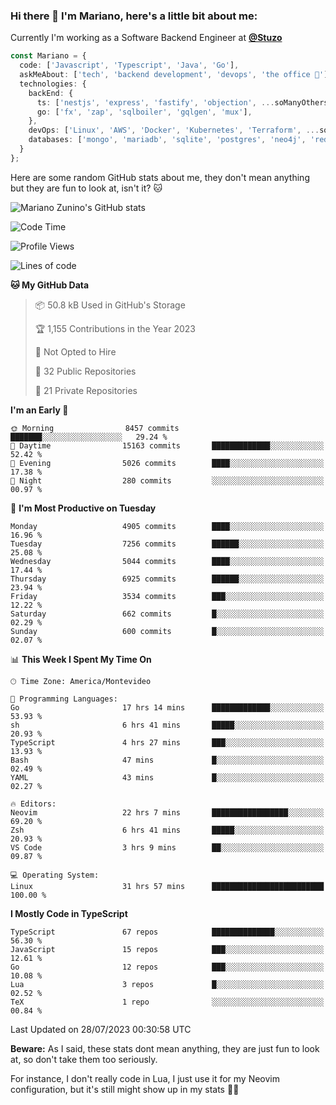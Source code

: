 ### Hi there 👋 I'm Mariano, here's a little bit about me:

Currently I'm working as a Software Backend Engineer at [**@Stuzo**](https://www.stuzo.com/)

```ts
const Mariano = {
  code: ['Javascript', 'Typescript', 'Java', 'Go'],
  askMeAbout: ['tech', 'backend development', 'devops', 'the office 💼'],
  technologies: {
    backEnd: {
      ts: ['nestjs', 'express', 'fastify', 'objection', ...soManyOthersFrameworks],
      go: ['fx', 'zap', 'sqlboiler', 'gqlgen', 'mux'],
    },
    devOps: ['Linux', 'AWS', 'Docker', 'Kubernetes', 'Terraform', ...soManyOthersTools],
    databases: ['mongo', 'mariadb', 'sqlite', 'postgres', 'neo4j', 'redis'],
  }
};
```

Here are some random GitHub stats about me, they don't mean anything but they are fun to look at, isn't it? 🐱

![Mariano Zunino's GitHub stats](https://github-readme-stats.vercel.app/api?username=marianozunino&count_private=true&show_icons=true&theme=radical)

<!--START_SECTION:waka-->
![Code Time](http://img.shields.io/badge/Code%20Time-989%20hrs%2023%20mins-blue)

![Profile Views](http://img.shields.io/badge/Profile%20Views-0-blue)

![Lines of code](https://img.shields.io/badge/From%20Hello%20World%20I%27ve%20Written-9.8%20million%20lines%20of%20code-blue)

**🐱 My GitHub Data** 

> 📦 50.8 kB Used in GitHub's Storage 
 > 
> 🏆 1,155 Contributions in the Year 2023
 > 
> 🚫 Not Opted to Hire
 > 
> 📜 32 Public Repositories 
 > 
> 🔑 21 Private Repositories 
 > 
**I'm an Early 🐤** 

```text
🌞 Morning                8457 commits        ███████░░░░░░░░░░░░░░░░░░   29.24 % 
🌆 Daytime                15163 commits       █████████████░░░░░░░░░░░░   52.42 % 
🌃 Evening                5026 commits        ████░░░░░░░░░░░░░░░░░░░░░   17.38 % 
🌙 Night                  280 commits         ░░░░░░░░░░░░░░░░░░░░░░░░░   00.97 % 
```
📅 **I'm Most Productive on Tuesday** 

```text
Monday                   4905 commits        ████░░░░░░░░░░░░░░░░░░░░░   16.96 % 
Tuesday                  7256 commits        ██████░░░░░░░░░░░░░░░░░░░   25.08 % 
Wednesday                5044 commits        ████░░░░░░░░░░░░░░░░░░░░░   17.44 % 
Thursday                 6925 commits        ██████░░░░░░░░░░░░░░░░░░░   23.94 % 
Friday                   3534 commits        ███░░░░░░░░░░░░░░░░░░░░░░   12.22 % 
Saturday                 662 commits         █░░░░░░░░░░░░░░░░░░░░░░░░   02.29 % 
Sunday                   600 commits         █░░░░░░░░░░░░░░░░░░░░░░░░   02.07 % 
```


📊 **This Week I Spent My Time On** 

```text
🕑︎ Time Zone: America/Montevideo

💬 Programming Languages: 
Go                       17 hrs 14 mins      █████████████░░░░░░░░░░░░   53.93 % 
sh                       6 hrs 41 mins       █████░░░░░░░░░░░░░░░░░░░░   20.93 % 
TypeScript               4 hrs 27 mins       ███░░░░░░░░░░░░░░░░░░░░░░   13.93 % 
Bash                     47 mins             █░░░░░░░░░░░░░░░░░░░░░░░░   02.49 % 
YAML                     43 mins             █░░░░░░░░░░░░░░░░░░░░░░░░   02.27 % 

🔥 Editors: 
Neovim                   22 hrs 7 mins       █████████████████░░░░░░░░   69.20 % 
Zsh                      6 hrs 41 mins       █████░░░░░░░░░░░░░░░░░░░░   20.93 % 
VS Code                  3 hrs 9 mins        ██░░░░░░░░░░░░░░░░░░░░░░░   09.87 % 

💻 Operating System: 
Linux                    31 hrs 57 mins      █████████████████████████   100.00 % 
```

**I Mostly Code in TypeScript** 

```text
TypeScript               67 repos            ██████████████░░░░░░░░░░░   56.30 % 
JavaScript               15 repos            ███░░░░░░░░░░░░░░░░░░░░░░   12.61 % 
Go                       12 repos            ███░░░░░░░░░░░░░░░░░░░░░░   10.08 % 
Lua                      3 repos             █░░░░░░░░░░░░░░░░░░░░░░░░   02.52 % 
TeX                      1 repo              ░░░░░░░░░░░░░░░░░░░░░░░░░   00.84 % 
```




 Last Updated on 28/07/2023 00:30:58 UTC
<!--END_SECTION:waka-->

**Beware:** As I said, these stats dont mean anything, they are just fun to look at, so don't take them too seriously.

For instance, I don't really code in Lua, I just use it for my Neovim configuration, but it's still might show up in my stats 🤷‍♂️

